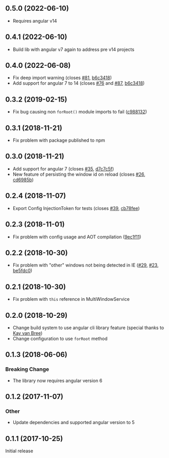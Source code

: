 ## 0.5.0 (2022-06-10)

- Requires angular v14

## 0.4.1 (2022-06-10)

- Build lib with angular v7 again to address pre v14 projects

## 0.4.0 (2022-06-08)

- Fix deep import warning (closes [#81](https://github.com/Nolanus/ngx-multi-window/issues/35), [b6c3418](https://github.com/Nolanus/ngx-multi-window/commit/b6c34188e254a0aac7d3cd5944b8253ed5202383))
- Add support for angular 7 to 14 (closes [#76](https://github.com/Nolanus/ngx-multi-window/issues/76) and [#87](https://github.com/Nolanus/ngx-multi-window/issues/87), [b6c3418](https://github.com/Nolanus/ngx-multi-window/commit/b6c34188e254a0aac7d3cd5944b8253ed5202383))

## 0.3.2 (2019-02-15)

- Fix bug causing non `forRoot()` module imports to fail ([c988132](https://github.com/Nolanus/ngx-multi-window/commit/c98813297d3531917de5ddd7cbcccf070b68f3f5)) 

## 0.3.1 (2018-11-21)

- Fix problem with package published to npm

## 0.3.0 (2018-11-21)

- Add support for angular 7 (closes [#35](https://github.com/Nolanus/ngx-multi-window/issues/35), [d7c7c5f](https://github.com/Nolanus/ngx-multi-window/commit/d7c7c5fcae64a7e2b3dd586ea87f187f426de27e))
- New feature of persisting the window id on reload (closes [#26](https://github.com/Nolanus/ngx-multi-window/issues/26), [cd6985b](https://github.com/Nolanus/ngx-multi-window/commit/cd6985b52c4e90e3e573fd7269fc5a02ba2a0331))

## 0.2.4 (2018-11-07)

- Export Config InjectionToken for tests (closes [#39](https://github.com/Nolanus/ngx-multi-window/issues/39), [cb78fee](https://github.com/Nolanus/ngx-multi-window/commit/cb78fee63ded35171b0c76d6859898cdd460098f))

## 0.2.3 (2018-11-01)

- Fix problem with config usage and AOT compilation ([9ec1f11](https://github.com/Nolanus/ngx-multi-window/commit/9ec1f11a0ec4d953ca7735a8c544583c717e270f))

## 0.2.2 (2018-10-30)

- Fix problem with "other" windows not being detected in IE ([#29](https://github.com/Nolanus/ngx-multi-window/issues/29), [#23](https://github.com/Nolanus/ngx-multi-window/issues/23), [be5fdc0](https://github.com/Nolanus/ngx-multi-window/commit/be5fdc04df6e686c5bc33438957a611ddf32ab50))

## 0.2.1 (2018-10-30)

- Fix problem with `this` reference in MultiWindowService

## 0.2.0 (2018-10-29)

- Change build system to use angular cli library feature (special thanks to [Kay van Bree](https://github.com/kayvanbree))
- Change configuration to use `forRoot` method

## 0.1.3 (2018-06-06)

### Breaking Change

- The library now requires angular version 6

## 0.1.2 (2017-11-07)

### Other

- Update dependencies and supported angular version to 5

## 0.1.1 (2017-10-25)

Initial release
